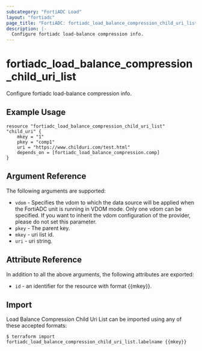 ```yaml
---
subcategory: "FortiADC Load"
layout: "fortiadc"
page_title: "FortiADC: fortiadc_load_balance_compression_child_uri_list"
description: |-
  Configure fortiadc load-balance compression info.
---
```


# fortiadc_load_balance_compression_child_uri_list
Configure fortiadc load-balance compression info.

## Example Usage
```hcl
resource "fortiadc_load_balance_compression_child_uri_list" "child_uri" {
	mkey = "1"
	pkey = "comp1"
	uri = "https://www.childuri.com/test.html"
	depends_on = [fortiadc_load_balance_compression.comp]
}

```

## Argument Reference

The following arguments are supported:

* `vdom` - Specifies the vdom to which the data source will be applied when the FortiADC unit is running in VDOM mode. Only one vdom can be specified. If you want to inherit the vdom configuration of the provider, please do not set this parameter.
* `pkey` - The parent key.
* `mkey` - uri list id.
* `uri` - uri string. 

## Attribute Reference

In addition to all the above arguments, the following attributes are exported:
* `id` - an identifier for the resource with format {{mkey}}.

## Import
 Load Balance Compression Child Uri List can be imported using any of these accepted formats:
```
$ terraform import fortiadc_load_balance_compression_child_uri_list.labelname {{mkey}}
```
